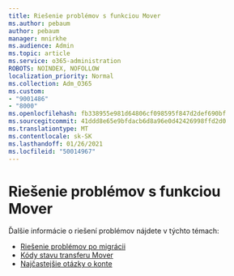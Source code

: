 ```yaml
---
title: Riešenie problémov s funkciou Mover
ms.author: pebaum
author: pebaum
manager: mnirkhe
ms.audience: Admin
ms.topic: article
ms.service: o365-administration
ROBOTS: NOINDEX, NOFOLLOW
localization_priority: Normal
ms.collection: Adm_O365
ms.custom:
- "9001486"
- "8000"
ms.openlocfilehash: fb338955e981d64806cf098595f847d2def690bf
ms.sourcegitcommit: 41ddd8e65e9bfdacb6d8a96e0d42426998ffd2d0
ms.translationtype: MT
ms.contentlocale: sk-SK
ms.lasthandoff: 01/26/2021
ms.locfileid: "50014967"
---
```

# <a name="mover-troubleshooting"></a>Riešenie problémov s funkciou Mover

Ďalšie informácie o riešení problémov nájdete v týchto témach:

- [Riešenie problémov po migrácii](https://docs.microsoft.com/sharepointmigration/mover-post-migration-troubleshooting)  
- [Kódy stavu transferu Mover](https://docs.microsoft.com/sharepointmigration/mover-transfer-status-codes)
- [Najčastejšie otázky o konte](https://docs.microsoft.com/sharepointmigration/mover-account-faq)
